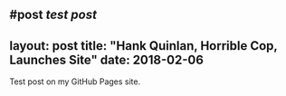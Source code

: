 #post
*test post*
---
layout: post
title: "Hank Quinlan, Horrible Cop, Launches Site"
date: 2018-02-06
---

Test post on my GitHub Pages site.
